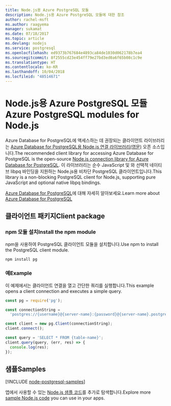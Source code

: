 ```yaml
---
title: Node.js용 Azure PostgreSQL 모듈
description: Node.js용 Azure PostgreSQL 모듈에 대한 참조
author: rachel-msft
ms.author: raagyema
manager: sukamat
ms.date: 07/18/2017
ms.topic: article
ms.devlang: nodejs
ms.service: postgresql
ms.openlocfilehash: ed9373b767684e4893ca84de1030d062178b7ea4
ms.sourcegitcommit: 8f2555cd23e454ff79e27bd3ed0a6f65b08c1c9e
ms.translationtype: HT
ms.contentlocale: ko-KR
ms.lasthandoff: 10/04/2018
ms.locfileid: "48514671"
---
```

# <a name="azure-postgresql-modules-for-nodejs"></a><span data-ttu-id="ee664-103">Node.js용 Azure PostgreSQL 모듈</span><span class="sxs-lookup"><span data-stu-id="ee664-103">Azure PostgreSQL modules for Node.js</span></span>

<span data-ttu-id="ee664-104">Azure Database for PostgreSQL에 액세스하는 데 권장되는 클라이언트 라이브러리는 [Azure Database for PostgreSQL용 Node.js 연결 라이브러리(영문)](https://www.npmjs.com/package/pg) 오픈 소스입니다.</span><span class="sxs-lookup"><span data-stu-id="ee664-104">The recommended client library for accessing Azure Database for PostgreSQL is the open-source [Node.js connection library for Azure Database for PostgreSQL](https://www.npmjs.com/package/pg).</span></span> <span data-ttu-id="ee664-105">이 라이브러리는 순수 JavaScript 및 와 선택적 네이티브 libpq 바인딩을 지원하는 Node.js용 비차단 PostgreSQL 클라이언트입니다.</span><span class="sxs-lookup"><span data-stu-id="ee664-105">This library is a non-blocking PostgreSQL client for Node.js, supporting pure JavaScript and optional native libpq bindings.</span></span>

<span data-ttu-id="ee664-106">[Azure Database for PostgreSQL](https://docs.microsoft.com/azure/postgresql/)에 대해 자세히 알아보세요.</span><span class="sxs-lookup"><span data-stu-id="ee664-106">Learn more about [Azure Database for PostgreSQL](https://docs.microsoft.com/azure/postgresql/)</span></span>

## <a name="client-package"></a><span data-ttu-id="ee664-107">클라이언트 패키지</span><span class="sxs-lookup"><span data-stu-id="ee664-107">Client package</span></span>

### <a name="install-the-npm-module"></a><span data-ttu-id="ee664-108">npm 모듈 설치</span><span class="sxs-lookup"><span data-stu-id="ee664-108">Install the npm module</span></span>

<span data-ttu-id="ee664-109">npm을 사용하여 PostgreSQL 클라이언트 모듈을 설치합니다.</span><span class="sxs-lookup"><span data-stu-id="ee664-109">Use npm to install the PostgreSQL client module.</span></span>

```bash
npm install pg
```   

### <a name="example"></a><span data-ttu-id="ee664-110">예</span><span class="sxs-lookup"><span data-stu-id="ee664-110">Example</span></span>

<span data-ttu-id="ee664-111">이 예제에서는 클라이언트 연결을 열고 간단한 쿼리를 실행합니다.</span><span class="sxs-lookup"><span data-stu-id="ee664-111">This example opens a client connection and executes a simple query.</span></span>

```javascript
const pg = require('pg');

const connectionString =
  'postgres://{username}@{server-name}:{password}@{server-name}.postgres.database.azure.com:5432/{database-name}?ssl=true';

const client = new pg.Client(connectionString);
client.connect();

const query = 'SELECT * FROM {table-name}';
client.query(query, (err, res) => {
  console.log(res);
});
```

## <a name="samples"></a><span data-ttu-id="ee664-112">샘플</span><span class="sxs-lookup"><span data-stu-id="ee664-112">Samples</span></span>

[!INCLUDE [node-postgresql-samples](../docs-ref-conceptual/includes/postgresql-samples.md)]

<span data-ttu-id="ee664-113">앱에서 사용할 수 있는 [Node.js 샘플 코드](https://azure.microsoft.com/resources/samples/?platform=nodejs)를 추가로 탐색합니다.</span><span class="sxs-lookup"><span data-stu-id="ee664-113">Explore more [sample Node.js code](https://azure.microsoft.com/resources/samples/?platform=nodejs) you can use in your apps.</span></span>
